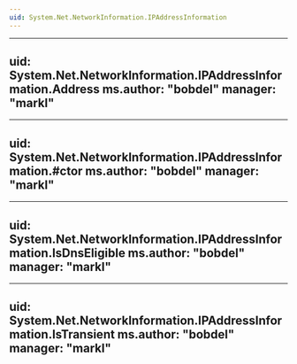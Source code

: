 ```yaml
---
uid: System.Net.NetworkInformation.IPAddressInformation
---
```


---
uid: System.Net.NetworkInformation.IPAddressInformation.Address
ms.author: "bobdel"
manager: "markl"
---

---
uid: System.Net.NetworkInformation.IPAddressInformation.#ctor
ms.author: "bobdel"
manager: "markl"
---

---
uid: System.Net.NetworkInformation.IPAddressInformation.IsDnsEligible
ms.author: "bobdel"
manager: "markl"
---

---
uid: System.Net.NetworkInformation.IPAddressInformation.IsTransient
ms.author: "bobdel"
manager: "markl"
---
